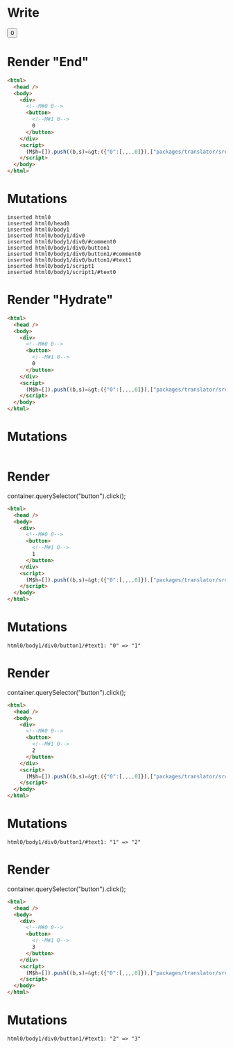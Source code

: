 # Write
  <div><!M#0 0><button><!M#1 0>0</button></div><script>(M$h=[]).push((b,s)=>({"0":[,,,,0]}),["packages/translator/src/__tests__/fixtures/basic-unused-ref/template.marko_0_clickCount",0,])</script>


# Render "End"
```html
<html>
  <head />
  <body>
    <div>
      <!--M#0 0-->
      <button>
        <!--M#1 0-->
        0
      </button>
    </div>
    <script>
      (M$h=[]).push((b,s)=&gt;({"0":[,,,,0]}),["packages/translator/src/__tests__/fixtures/basic-unused-ref/template.marko_0_clickCount",0,])
    </script>
  </body>
</html>
```

# Mutations
```
inserted html0
inserted html0/head0
inserted html0/body1
inserted html0/body1/div0
inserted html0/body1/div0/#comment0
inserted html0/body1/div0/button1
inserted html0/body1/div0/button1/#comment0
inserted html0/body1/div0/button1/#text1
inserted html0/body1/script1
inserted html0/body1/script1/#text0
```


# Render "Hydrate"
```html
<html>
  <head />
  <body>
    <div>
      <!--M#0 0-->
      <button>
        <!--M#1 0-->
        0
      </button>
    </div>
    <script>
      (M$h=[]).push((b,s)=&gt;({"0":[,,,,0]}),["packages/translator/src/__tests__/fixtures/basic-unused-ref/template.marko_0_clickCount",0,])
    </script>
  </body>
</html>
```

# Mutations
```

```


# Render 
container.querySelector("button").click();

```html
<html>
  <head />
  <body>
    <div>
      <!--M#0 0-->
      <button>
        <!--M#1 0-->
        1
      </button>
    </div>
    <script>
      (M$h=[]).push((b,s)=&gt;({"0":[,,,,0]}),["packages/translator/src/__tests__/fixtures/basic-unused-ref/template.marko_0_clickCount",0,])
    </script>
  </body>
</html>
```

# Mutations
```
html0/body1/div0/button1/#text1: "0" => "1"
```


# Render 
container.querySelector("button").click();

```html
<html>
  <head />
  <body>
    <div>
      <!--M#0 0-->
      <button>
        <!--M#1 0-->
        2
      </button>
    </div>
    <script>
      (M$h=[]).push((b,s)=&gt;({"0":[,,,,0]}),["packages/translator/src/__tests__/fixtures/basic-unused-ref/template.marko_0_clickCount",0,])
    </script>
  </body>
</html>
```

# Mutations
```
html0/body1/div0/button1/#text1: "1" => "2"
```


# Render 
container.querySelector("button").click();

```html
<html>
  <head />
  <body>
    <div>
      <!--M#0 0-->
      <button>
        <!--M#1 0-->
        3
      </button>
    </div>
    <script>
      (M$h=[]).push((b,s)=&gt;({"0":[,,,,0]}),["packages/translator/src/__tests__/fixtures/basic-unused-ref/template.marko_0_clickCount",0,])
    </script>
  </body>
</html>
```

# Mutations
```
html0/body1/div0/button1/#text1: "2" => "3"
```